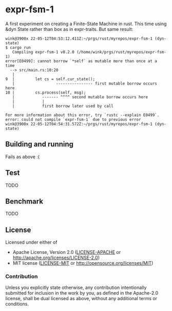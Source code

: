 # expr-fsm-1

A first experiment on creating a Finite-State Machine in rust.
This time using &dyn State rather than box as in expr-traits.
But same result:

```
wink@3900x 22-05-12T04:53:12.411Z:~/prgs/rust/myrepos/expr-fsm-1 (dyn-state)
$ cargo run
   Compiling expr-fsm-1 v0.2.0 (/home/wink/prgs/rust/myrepos/expr-fsm-1)
error[E0499]: cannot borrow `*self` as mutable more than once at a time
  --> src/main.rs:10:20
   |
9  |         let cs = self.cur_state();
   |                  ---------------- first mutable borrow occurs here
10 |         cs.process(self, msg);
   |            ------- ^^^^ second mutable borrow occurs here
   |            |
   |            first borrow later used by call

For more information about this error, try `rustc --explain E0499`.
error: could not compile `expr-fsm-1` due to previous error
wink@3900x 22-05-12T04:54:31.572Z:~/prgs/rust/myrepos/expr-fsm-1 (dyn-state)
```

## Building and running

Fails as above :(

## Test

TODO

## Benchmark

TODO

## License

Licensed under either of

- Apache License, Version 2.0 ([LICENSE-APACHE](LICENSE-APACHE) or http://apache.org/licenses/LICENSE-2.0)
- MIT license ([LICENSE-MIT](LICENSE-MIT) or http://opensource.org/licenses/MIT)

### Contribution

Unless you explicitly state otherwise, any contribution intentionally submitted
for inclusion in the work by you, as defined in the Apache-2.0 license, shall
be dual licensed as above, without any additional terms or conditions.
